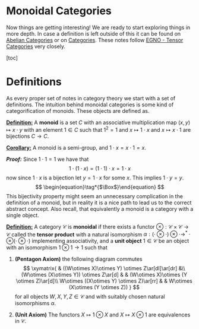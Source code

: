 # Monoidal Categories

Now things are getting interesting! We are ready to start exploring things in more depth. In case a definition is left outside of this it can be found on [Abelian Categories](../Categories/Abelian_Categories.md) or on [Categories](../Categories/Categories.md). These notes follow [EGNO - Tensor Categories](https://math.mit.edu/~etingof/egnobookfinal.pdf) very closely.

[toc]



# Definitions

As every proper set of notes in category theory we start with a set of definitions. The intuition behind monoidal categories is some kind of categorification of monoids. These objects are defined as. 

**<u>Definition:</u>** A **monoid** is a set $C$ with an associative multiplication map $(x,y) \mapsto x\cdot y$ with an element $1 \in C$ such that $1^2 = 1$ and $x\mapsto 1\cdot x$ and $x\mapsto x\cdot 1$ are bijections $C\to C$. 

**<u>Corollary:</u>** A monoid is a semi-group, and $1\cdot x = x\cdot 1 = x$.

***Proof:*** Since $1\cdot 1 = 1$ we have that 
$$
1 \cdot ( 1 \cdot x) = (1\cdot 1) \cdot x = 1\cdot x
$$
now since $1\cdot x$ is a bijection let $y = 1\cdot x$ for some $x$. This implies $1 \cdot y = y$. 
$$
\begin{equation}\tag*{$\Box$}\end{equation}
$$
This bijectivity property might seem an unnecessary complication in the definition of a monoid, but in reality it is a nice path to lead us to the correct abstract concept. Also recall, that equivalently a monoid is a category with a single object. 

**<u>Definition:</u>**  A category $\mathcal{C}$ is **monoidal** if there exists a functor $\otimes : \mathcal{C}\times \mathcal{C} \to \mathcal{C}$ called the **tensor product** with a natural isomorphism $\alpha:(\cdot \otimes \cdot)\otimes \cdot  \to^\ast \cdot \otimes (\cdot \otimes \cdot)$ implementing associativity, and a **unit object** $1 \in \mathcal{C}$ be an object with an isomorphism $1\otimes 1 \to 1$  such that

1. **(Pentagon Axiom)** the following diagram commutes 
   $$
   \xymatrix{
   & ((W\otimes X)\otimes Y) \otimes Z\ar[dl]\ar[dr] &\\
   (W\otimes (X\otimes Y)) \otimes Z\ar[d] & & (W\otimes X)\otimes (Y \otimes Z)\ar[d]\\
   W\otimes ((X\otimes Y) \otimes Z)\ar[rr] & & W\otimes (X\otimes (Y \otimes Z))
   }
   $$
   for all objects $W,X,Y,Z \in \mathcal{C}$ and with suitably chosen natural isomorphisms $\alpha$.  

2.  **(Unit Axiom)** The functors $X \mapsto 1\otimes X$ and $X \mapsto X\otimes 1$ are equivalences in $\mathcal{C}$. 





